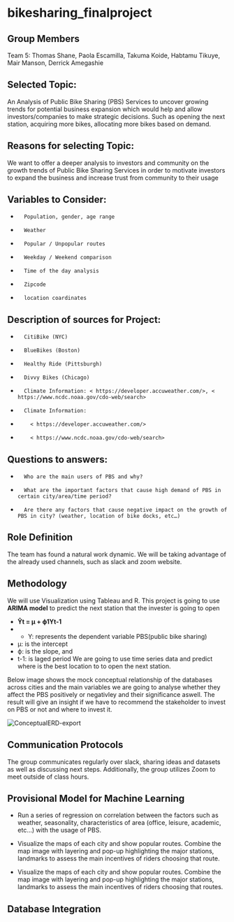 
# bikesharing_finalproject

## Group Members

Team 5: Thomas Shane, Paola Escamilla, Takuma Koide, Habtamu Tikuye, Mair Manson, Derrick Amegashie

## Selected Topic:

An Analysis of Public Bike Sharing (PBS) Services to uncover growing trends for potential business expansion which would help and allow investors/companies to make strategic decisions. Such as opening the next station, acquiring more bikes, allocating more bikes based on demand.




## Reasons for selecting Topic:

We want to offer a deeper analysis to investors and community on the growth trends of Public Bike Sharing Services in order to motivate investors to expand the business and increase trust from community to their usage

## Variables to Consider:
-       Population, gender, age range
-       Weather
-       Popular / Unpopular routes
-       Weekday / Weekend comparison
-       Time of the day analysis
-       Zipcode
-       location coardinates

## Description of sources for Project:
-       CitiBike (NYC)
-       BlueBikes (Boston)
-       Healthy Ride (Pittsburgh)
-       Divvy Bikes (Chicago)

-       Climate Information: < https://developer.accuweather.com/>, < https://www.ncdc.noaa.gov/cdo-web/search>
-       Climate Information:
-         < https://developer.accuweather.com/>
-         < https://www.ncdc.noaa.gov/cdo-web/search>
## Questions to answers:
-       Who are the main users of PBS and why?
-       What are the important factors that cause high demand of PBS in certain city/area/time period?
-       Are there any factors that cause negative impact on the growth of PBS in city? (weather, location of bike docks, etc…)

## Role Definition
The team has found a natural work dynamic. We will be taking advantage of the already used channels, such as slack and zoom website.
## Methodology
We will use Visualization using Tableau and R. 
This project is going to use **ARIMA model** to predict the next station that the invester is going to open

- **Ŷt = μ + ϕ1Yt-1**
- - Y: represents the dependent variable PBS(public bike sharing)
- μ: is the intercept 
- ϕ: is the slope, and
- t-1: is laged period
We are going to use time series data and predict where is the best location to to open the next station.

Below image shows the mock conceptual relationship of the databases across cities and the main variables we are going to analyse whether they affect the PBS positively or negativley and their significance aswell. The result will give an insight if we have to recommend the stakeholder to invest on PBS or not and where to invest it.


![ConceptualERD-export](https://user-images.githubusercontent.com/78656720/124362240-c9951200-dc01-11eb-88fb-67bad7efb827.png)



## Communication Protocols

The group communicates regularly over slack, sharing ideas and datasets as well as discussing next steps. Additionally, the group utilizes Zoom to meet outside of class hours. 


## Provisional Model for Machine Learning

- Run a series of regression on correlation between the factors such as weather, seasonality, characteristics of area (office, leisure, academic, etc…) with the usage of PBS.

- Visualize the maps of each city and  show popular routes. Combine the map image with layering and pop-up highlighting the major stations, landmarks to assess the main incentives of riders choosing that route.
- Visualize the maps of each city and  show popular routes. Combine the map image with layering and pop-up highlighting the major stations, landmarks to assess the main incentives of riders choosing that routes.

## Database Integration




